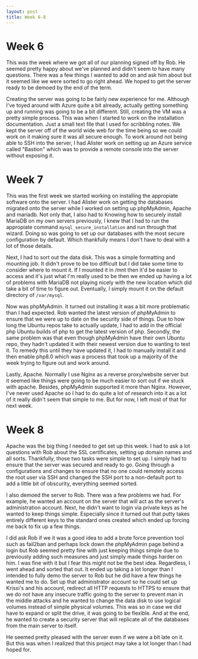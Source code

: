 ```yaml
---
layout: post
title: Week 6-8
---
```

# Week 6
This was the week where we got all of our planning signed off by Rob. He seemed pretty happy about we've planned and didn't seem to have many questions. There was a few things I wanted to add on and ask him about but it seemed like we were sorted to go right ahead. We hoped to get the server ready to be demoed by the end of the term.

Creating the server was going to be fairly new experience for me. Although I've toyed around with Azure quite a bit already, actually getting something up and running was going to be a bit different. Still, creating the VM was a pretty simple process. This was when I started to work on the installation documentation. Just a small text file that I used for scribbling notes. We kept the server off of the world wide web for the time being so we could work on it making sure it was all secure enough. To work around not being able to SSH into the server, I had Alister work on setting up an Azure service called "Bastion" which was to provide a remote console into the server without exposing it.

# Week 7
This was the first week we started working on installing the appropiate software onto the server. I had Alister work on getting the databases migrated onto the server while I worked on setting up phpMyAdmin, Apache and mariadb. Not only that, I also had to  Knowing how to securely install MariaDB on my own servers previously, I knew that I had to run the appropiate command `mysql_secure_installation` and run through that wizard. Doing so was going to set up our databases with the most secure configuration by default. Which thankfully means I don't have to deal with a lot of those details.

Next, I had to sort out the data disk. This was a simple formatting and mounting job. It didn't prove to be too difficult but I did take some time to consider where to mount it. If I mounted it in /mnt then it'd be easier to access and it's just what I'm really used to be then we ended up having a lot of problems with MariaDB not playing nicely with the new location which did take a bit of time to figure out. Eventually, I simply mount it on the default directory of `/var/mysql`.

Now was phpMyAdmin. It turned out installing it was a bit more problematic than I had expected. Rob wanted the latest version of phpMyAdmin to ensure that we were up to date on the security side of things. Due to how long the Ubuntu repos take to actually update, I had to add in the official php Ubuntu builds of php to get the latest version of php. Secondly, the same problem was that even though phpMyAdmin have their own Ubuntu repo, they hadn't updated it with their newest version due to wanting to test it. To remedy this until they have updated it, I had to manually install it and then enable php8.0 which was a process that took up a majority of the week trying to figure out and work around.

Lastly, Apache. Normally I use Nginx as a reverse proxy/website server but it seemed like things were going to be much easier to sort out if we stuck with apache. Besides, phpMyAdmin supported it more than Nginx. However, I've never used Apache so I had to do quite a lot of research into it as a lot of it really didn't seem that simple to me. But for now, I left most of that for next week.

# Week 8
Apache was the big thing I needed to get set up this week. I had to ask a lot questions with Rob about the SSL certificates, setting up domain names and all sorts. Thankfully, those two tasks were simple to set up. I simply had to ensure that the server was secured and ready to go. Going through a configurations and changes to ensure that no one could remotely access the root user via SSH and changed the SSH port to a non-default port to add a little bit of obscurity, everything seemed sorted.

I also demoed the server to Rob. There was a few problems we had. For example, he wanted an account on the server that will act as the server's administration account. Next, he didn't want to login via private keys as he wanted to keep things simple. Especially since it turned out that putty takes entirely different keys to the standard ones created which ended up forcing me back to fix up a few things. 

I did ask Rob if we it was a good idea to add a brute force prevention tool such as fail2ban and perhaps lock down the phpMyAdmin page behind a login but Rob seemed pretty fine with just keeping things simple due to previously adding such measures and just simply made things harder on him. I was fine with it but I fear this might not be the best idea. Regardless, I went ahead and sorted that out. It ended up taking a lot longer than I intended to fully demo the server to Rob but he did have a few things he wanted me to do. Set up that administrator account so he could set up Krissi's and his account, redirect all HTTP requests to HTTPS to ensure that we do not have any insecure traffic going to the server to prevent man in the middle attacks and he wanted to change the data disk to use logical volumes instead of simple physical volumes. This was so in case we did have to expand or split the drive, it was going to be flexible. And at the end, he wanted to create a security server that will replicate all of the databases from the main server to itself.

He seemed pretty pleased with the server even if we were a bit late on it. But this was when I realized that this project may take a lot longer than I had hoped for.